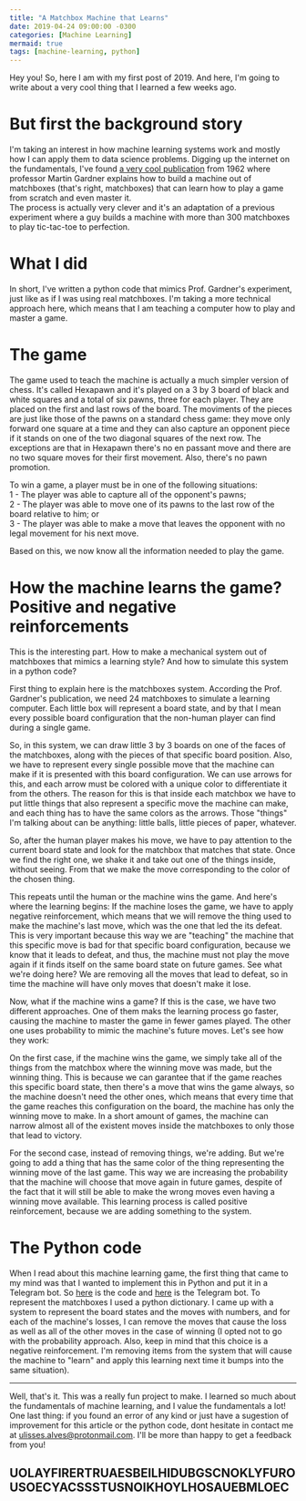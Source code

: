```yaml
---
title: "A Matchbox Machine that Learns"
date: 2019-04-24 09:00:00 -0300
categories: [Machine Learning]
mermaid: true
tags: [machine-learning, python]
---
```


Hey you! So, here I am with my first post of 2019. And here, I'm going to write about a very cool thing that I learned a few weeks ago.  
  
# But first the background story
  
I'm taking an interest in how machine learning systems work and mostly how I can apply them to data science problems. Digging up the internet on the fundamentals, I've found [a very cool publication](http://cs.williams.edu/~freund/cs136-073/GardnerHexapawn.pdf) from 1962 where professor Martin Gardner explains how to build a machine out of matchboxes (that's right, matchboxes) that can learn how to play a game from scratch and even master it.  
The process is actually very clever and it's an adaptation of a previous experiment where a guy builds a machine with more than 300 matchboxes to play tic-tac-toe to perfection.  

# What I did

In short, I've written a python code that mimics Prof. Gardner's experiment, just like as if I was using real matchboxes. I'm taking a more technical approach here, which means that I am teaching a computer how to play and master a game.


# The game

The game used to teach the machine is actually a much simpler version of chess. It's called Hexapawn and it's played on a 3 by 3 board of black and white squares and a total of six pawns, three for each player. They are placed on the first and last rows of the board. The moviments of the pieces are just like those of the pawns on a standard chess game: they move only forward one square at a time and they can also capture an opponent piece if it stands on one of the two diagonal squares of the next row. The exceptions are that in Hexapawn there's no en passant move and there are no two square moves for their first movement. Also, there's no pawn promotion.  
  
To win a game, a player must be in one of the following situations:  
1 - The player was able to capture all of the opponent's pawns;  
2 - The player was able to move one of its pawns to the last row of the board relative to him; or  
3 - The player was able to make a move that leaves the opponent with no legal movement for his next move.  
  
Based on this, we now know all the information needed to play the game.  
  
# How the machine learns the game? Positive and negative reinforcements
  
This is the interesting part. How to make a mechanical system out of matchboxes that mimics a learning style? And how to simulate this system in a python code?  
  
First thing to explain here is the matchboxes system. According the Prof. Gardner's publication, we need 24 matchboxes to simulate a learning computer. Each little box will represent a board state, and by that I mean every possible board configuration that the non-human player can find during a single game.  
  
So, in this system, we can draw little 3 by 3 boards on one of the faces of the matchboxes, along with the pieces of that specific board position. Also, we have to represent every single possible move that the machine can make if it is presented with this board configuration. We can use arrows for this, and each arrow must be colored with a unique color to differentiate it from the others. The reason for this is that inside each matchbox we have to put little things that also represent a specific move the machine can make, and each thing has to have the same colors as the arrows. Those "things" I'm talking about can be anything: little balls, little pieces of paper, whatever.  
  
So, after the human player makes his move, we have to pay attention to the current board state and look for the matchbox that matches that state. Once we find the right one, we shake it and take out one of the things inside, without seeing. From that we make the move corresponding to the color of the chosen thing.  
  
This repeats until the human or the machine wins the game. And here's where the learning begins: If the machine loses the game, we have to apply negative reinforcement, which means that we will remove the thing used to make the machine's last move, which was the one that led the its defeat. This is very important because this way we are "teaching" the machine that this specific move is bad for that specific board configuration, because we know that it leads to defeat, and thus, the machine must not play the move again if it finds itself on the same board state on future games. See what we're doing here? We are removing all the moves that lead to defeat, so in time the machine will have only moves that doesn't make it lose.  
  
Now, what if the machine wins a game? If this is the case, we have two different approaches. One of them maks the learning process go faster, causing the machine to master the game in fewer games played. The other one uses probability to mimic the machine's future moves. Let's see how they work:  
  
On the first case, if the machine wins the game, we simply take all of the things from the matchbox where the winning move was made, but the winning thing. This is because we can garantee that if the game reaches this specific board state, then there's a move that wins the game always, so the machine doesn't need the other ones, which means that every time that the game reaches this configuration on the board, the machine has only the winning move to make. In a short amount of games, the machine can narrow almost all of the existent moves inside the matchboxes to only those that lead to victory.  
  
For the second case, instead of removing things, we're adding. But we're going to add a thing that has the same color of the thing representing the winning move of the last game. This way we are increasing the probability that the machine will choose that move again in future games, despite of the fact that it will still be able to make the wrong moves even having a winning move available. This learning process is called positive reinforcement, because we are adding something to the system.  
  
# The Python code

When I read about this machine learning game, the first thing that came to my mind was that I wanted to implement this in Python and put it in a Telegram bot. So [here](https://github.com/ualvesdias/HexaPawnGame) is the code and [here](https://t.me/hexapawnbot) is the Telegram bot. To represent the matchboxes I used a python dictionary. I came up with a system to represent the board states and the moves with numbers, and for each of the machine's losses, I can remove the moves that cause the loss as well as all of the other moves in the case of winning (I opted not to go with the probability approach. Also, keep in mind that this choice is a negative reinforcement. I'm removing items from the system that will cause the machine to "learn" and apply this learning next time it bumps into the same situation).

***

Well, that's it. This was a really fun project to make. I learned so much about the fundamentals of machine learning, and I value the fundamentals a lot! One last thing: if you found an error of any kind or just have a sugestion of improvement for this article or the python code, dont hesitate in contact me at ulisses.alves@protonmail.com. I'll be more than happy to get a feedback from you!  
  
## UOLAYFIRERTRUAESBEILHIDUBGSCNOKLYFUROUSOECYACSSSTUSNOIKHOYLHOSAUEBMLOEC
